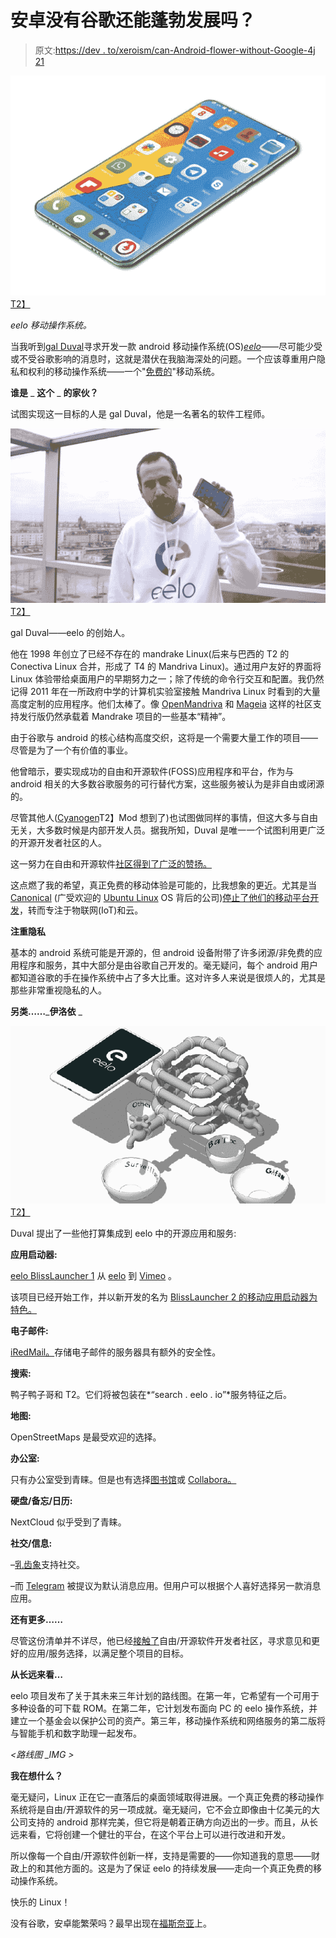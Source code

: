 # 安卓没有谷歌还能蓬勃发展吗？

> 原文:[https://dev . to/xeroism/can-Android-flower-without-Google-4j 21](https://dev.to/xeroxism/can-android-flourish-without-google-4j21)

[![eelo Mobile Operating System phone.](img/15c5036fc4d64827c11f3daa6a368034.png)T2】](https://i2.wp.com/fossnaija.com/wp-content/uploads/2018/01/eelo_smartphone.jpg?ssl=1)

*eelo 移动操作系统。*

当我听到[gal Duval](http://www.zdnet.com/article/eelo-a-google-less-androiad-alternative-emerges/)寻求开发一款 android 移动操作系统(OS)*[eelo](https://eelo.io/)*——尽可能少受或不受谷歌影响的消息时，这就是潜伏在我脑海深处的问题。一个应该尊重用户隐私和权利的移动操作系统——一个"[免费的](https://fossnaija.com/free-vs-non-free-softwares-blurred-edges/)"移动系统。

**谁是** _ **这个** _ **的家伙？**

试图实现这一目标的人是 gal Duval，他是一名著名的软件工程师。

[![Gaël Duval - eelo's Founder.](img/e0c8b0d158ede72509b1f12c26bffdf9.png)T2】](https://i0.wp.com/fossnaija.com/wp-content/uploads/2018/01/gael.jpg?ssl=1)

gal Duval——eelo 的创始人。

他在 1998 年创立了已经不存在的 mandrake Linux(后来与巴西的 T2 的 Conectiva Linux 合并，形成了 T4 的 Mandriva Linux)。通过用户友好的界面将 Linux 体验带给桌面用户的早期努力之一；除了传统的命令行交互和配置。我仍然记得 2011 年在一所政府中学的计算机实验室接触 Mandriva Linux 时看到的大量高度定制的应用程序。他们太棒了。像 [OpenMandriva](https://www.openmandriva.org/) 和 [Mageia](https://www.mageia.org/en/) 这样的社区支持发行版仍然承载着 Mandrake 项目的一些基本“精神”。

由于谷歌与 android 的核心结构高度交织，这将是一个需要大量工作的项目——尽管是为了一个有价值的事业。

他曾暗示，要实现成功的自由和开源软件(FOSS)应用程序和平台，作为与 android 相关的大多数谷歌服务的可行替代方案，这些服务被认为是非自由或闭源的。

尽管其他人([Cyanogen](https://en.wikipedia.org/wiki/CyanogenMod)T2】Mod 想到了)也试图做同样的事情，但这大多与自由无关，大多数时候是内部开发人员。据我所知，Duval 是唯一一个试图利用更广泛的开源开发者社区的人。

这一努力在自由和开源软件[社区得到了广泛的赞扬。](http://www.zdnet.com/article/eelo-a-google-less-android-alternative-emerges/)

这点燃了我的希望，真正免费的移动体验是可能的，比我想象的更近。尤其是当 [Canonical](https://www.canonical.com/) (广受欢迎的 [Ubuntu Linux](https://www.ubuntu.com/) OS 背后的公司)[停止了他们的移动平台开发](https://fossnaija.com/ubuntu-kills-unity-mirs-phone/)，转而专注于物联网(IoT)和云。

**注重隐私**

基本的 android 系统可能是开源的，但 android 设备附带了许多闭源/非免费的应用程序和服务，其中大部分是由谷歌自己开发的。毫无疑问，每个 android 用户都知道谷歌的手在操作系统中占了多大比重。这对许多人来说是很烦人的，尤其是那些非常重视隐私的人。

**另类……**_**伊洛依** _

[![](img/2222b60d047a34b422b1ff83cd93cd3f.png)T2】](https://i2.wp.com/fossnaija.com/wp-content/uploads/2018/01/eelo.gif?ssl=1)

Duval 提出了一些他打算集成到 eelo 中的开源应用和服务:

**应用启动器:**

[eelo BlissLauncher 1](https://vimeo.com/244533822) 从 [eelo](https://vimeo.com/user75166470) 到 [Vimeo](https://vimeo.com) 。

该项目已经开始工作，并以新开发的名为 [BlissLauncher 2 的移动应用启动器为特色。](https://eelo.io/)

**电子邮件:**

[iRedMail。](https://www.iredmail.org/)存储电子邮件的服务器具有额外的安全性。

**搜索:**

鸭子鸭子哥和 T2。它们将被包装在*“search . eelo . io”*服务特征之后。

**地图:**

OpenStreetMaps 是最受欢迎的选择。

**办公室:**

只有办公室受到青睐。但是也有选择[图书馆](https://www.libreoffice.org/)或 [Collabora。](https://www.collaboraoffice.com/)

**硬盘/备忘/日历:**

NextCloud 似乎受到了青睐。

**社交/信息:**

–[乳齿象](https://mastodon.social/)支持社交。

–而 [Telegram](https://telegram.org/) 被提议为默认消息应用。但用户可以根据个人喜好选择另一款消息应用。

**还有更多……**

尽管这份清单并不详尽，他已经[接触了](https://hackernoon.com/leaving-apple-and-google-my-eelo-odyssey-part1-the-mobile-os-f378ee247315)自由/开源软件开发者社区，寻求意见和更好的应用/服务选择，以满足整个项目的目标。

**从长远来看…**

eelo 项目发布了关于其未来三年计划的路线图。在第一年，它希望有一个可用于多种设备的可下载 ROM。在第二年，它计划发布面向 PC 的 eelo 操作系统，并建立一个基金会以保护公司的资产。第三年，移动操作系统和网络服务的第二版将与智能手机和数字助理一起发布。

*<路线图 _IMG >*

**我在想什么？**

毫无疑问，Linux 正在它一直落后的桌面领域取得进展。一个真正免费的移动操作系统将是自由/开源软件的另一项成就。毫无疑问，它不会立即像由十亿美元的大公司支持的 android 那样完美，但它将是朝着正确方向迈出的一步。而且，从长远来看，它将创建一个健壮的平台，在这个平台上可以进行改进和开发。

所以像每一个自由/开源软件创新一样，支持是需要的——你知道我的意思——财政上的和其他方面的。这是为了保证 eelo 的持续发展——走向一个真正免费的移动操作系统。

快乐的 Linux！

没有谷歌，安卓能繁荣吗？最早出现在[福斯奈亚](https://fossnaija.com)上。